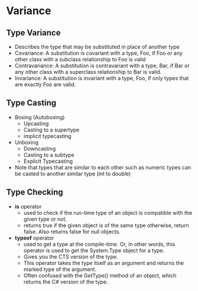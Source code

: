 # Variance
## Type Variance
* Describes the type that may be substituted in place of another type
* Covariance: A substitution is covariant with a type, Foo, if Foo or any other class with a subclass relationship to Foo is valid
* Contravariance: A substitution is contravariant with a type, Bar, if Bar or any other class with a superclass relationship to Bar is valid.
* Invariance: A substitution is invariant with a type, Foo, if only types that are exactly Foo are valid.
## Type Casting
* Boxing (Autoboxing)
    * Upcasting
    * Casting to a supertype
    * implicit typecasting
* Unboxing
    * Downcasting
    * Casting to a subtype
    * Explicit Typecasting
* Note that types that are similar to each other such as numeric types can be casted to another similar type (int to double)
## Type Checking
* **is** operator
    * used to check if the run-time type of an object is compatible with the given type or not.
    * returns true if the given object is of the same type otherwise, return false. Also returns false for null objects.
* **typeof** operator
    * used to get a type at the compile-time. Or, in other words, this operator is used to get the System.Type object for a type.
    * Gives you the CTS version of the type.
    * This operator takes the type itself as an argument and returns the marked type of the argument.
    * Often confused with the GetType() method of an object, which returns the C# version of the type.